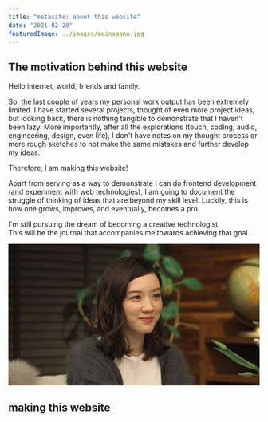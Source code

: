 ```yaml
---
title: "metasite: about this website"
date: "2021-02-20"
featuredImage: ../images/meinagano.jpg
---
```


## The motivation behind this website 

Hello internet, world, friends and family.

So, the last couple of years my personal work output has been extremely limited.
I have started several projects, thought of even more project ideas, but looking back, there is nothing tangible to demonstrate that I haven't been lazy. More importantly, after all the explorations (touch, coding, audio, engineering, design, even life), I don't have notes on my thought process or mere rough sketches to not make the same mistakes and further develop my ideas.

Therefore, I am making this website! 

Apart from serving as a way to demonstrate I can do frontend development (and experiment with web technologies), I am going to document the struggle of thinking of ideas that are beyond my skill level. Luckily, this is how one grows, improves, and eventually, becomes a pro.

I'm still pursuing the dream of becoming a creative technologist. <br>
This will be the journal that accompanies me towards achieving that goal.

<img src="../images/meinagano.jpg"></img>

## making this website

